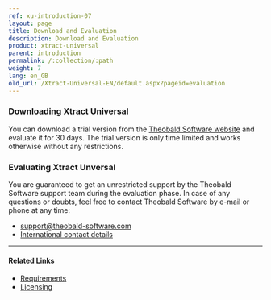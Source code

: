 ```yaml
---
ref: xu-introduction-07
layout: page
title: Download and Evaluation
description: Download and Evaluation
product: xtract-universal
parent: introduction
permalink: /:collection/:path
weight: 7
lang: en_GB
old_url: /Xtract-Universal-EN/default.aspx?pageid=evaluation
---
```


### Downloading Xtract Universal

You can download a trial version from the [Theobald Software website](https://theobald-software.com/en/download-trial/) and evaluate it for 30 days.
The trial version is only time limited and works otherwise without any restrictions.

### Evaluating Xtract Unversal
You are guaranteed to get an unrestricted support by the Theobald Software support team during the evaluation phase.
In case of any questions or doubts, feel free to contact Theobald Software by e-mail or phone at any time: <br>
- [support@theobald-software.com](mailto:support@theobald-software.com)
- [International contact details](https://theobald-software.com/en/contact/)

****
#### Related Links
- [Requirements](./requirements)
- [Licensing](./licensing)